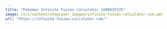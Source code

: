 ```yaml
---
title: "Pokemon Infinite Fusion Calculator \U0001F525"
image: /src/content/showcase/_images/infinite-fusion-calculator.com.webp
url: "https://infinite-fusion-calculator.com/"
---
```

